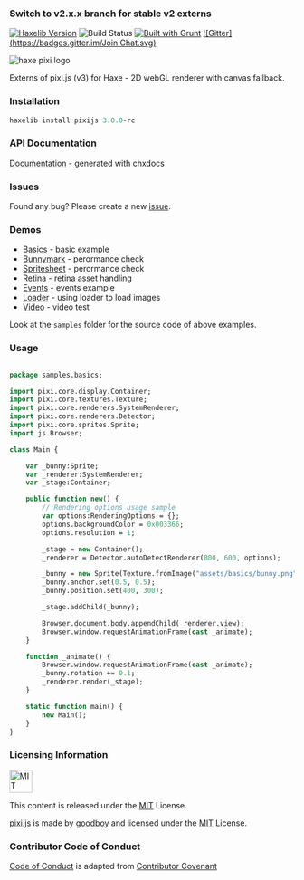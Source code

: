 ### Switch to v2.x.x branch for stable v2 externs ###

[![Haxelib Version](https://img.shields.io/github/tag/pixijs/pixi-haxe.svg?style=flat&label=haxelib)](http://lib.haxe.org/p/pixijs) ![Build Status](https://travis-ci.org/pixijs/pixi-haxe.svg?branch=master) [![Built with Grunt](https://cdn.gruntjs.com/builtwith.png)](http://gruntjs.com/) [![Gitter](https://badges.gitter.im/Join Chat.svg)](https://gitter.im/adireddy/haxe-pixi?utm_source=badge&utm_medium=badge&utm_campaign=pr-badge&utm_content=badge)

![haxe pixi logo](https://raw.githubusercontent.com/pixijs/pixi-haxe/master/logo.png)

Externs of pixi.js (v3) for Haxe - 2D webGL renderer with canvas fallback.

### Installation ###

```haxe
haxelib install pixijs 3.0.0-rc
```
### API Documentation ###

[Documentation](http://adireddy.github.io/docs/haxe-pixi/v3/) - generated with chxdocs

### Issues ###

Found any bug? Please create a new [issue](https://github.com/pixijs/pixi-haxe/issues/new).

### Demos ###

* [Basics](http://adireddy.github.io/demos/haxe-pixi/v3/basics.html) - basic example
* [Bunnymark](http://adireddy.github.io/demos/haxe-pixi/v3/bunnymark.html) - perormance check
* [Spritesheet](http://adireddy.github.io/demos/haxe-pixi/v3/spritesheet.html) - perormance check
* [Retina](http://adireddy.github.io/demos/haxe-pixi/v3/retina.html) - retina asset handling
* [Events](http://adireddy.github.io/demos/haxe-pixi/v3/events.html) - events example
* [Loader](http://adireddy.github.io/demos/haxe-pixi/v3/loader.html) - using loader to load images
* [Video](http://adireddy.github.io/demos/haxe-pixi/v3/video.html) - video test

Look at the `samples` folder for the source code of above examples.

### Usage ###

```haxe

package samples.basics;

import pixi.core.display.Container;
import pixi.core.textures.Texture;
import pixi.core.renderers.SystemRenderer;
import pixi.core.renderers.Detector;
import pixi.core.sprites.Sprite;
import js.Browser;

class Main {

	var _bunny:Sprite;
	var _renderer:SystemRenderer;
	var _stage:Container;

	public function new() {
		// Rendering options usage sample
		var options:RenderingOptions = {};
		options.backgroundColor = 0x003366;
		options.resolution = 1;

		_stage = new Container();
		_renderer = Detector.autoDetectRenderer(800, 600, options);

		_bunny = new Sprite(Texture.fromImage("assets/basics/bunny.png"));
		_bunny.anchor.set(0.5, 0.5);
		_bunny.position.set(400, 300);

		_stage.addChild(_bunny);

		Browser.document.body.appendChild(_renderer.view);
		Browser.window.requestAnimationFrame(cast _animate);
	}

	function _animate() {
		Browser.window.requestAnimationFrame(cast _animate);
		_bunny.rotation += 0.1;
		_renderer.render(_stage);
	}

	static function main() {
		new Main();
	}
}
```

### Licensing Information ###

<a rel="license" href="http://opensource.org/licenses/MIT">
<img alt="MIT license" height="40" src="http://upload.wikimedia.org/wikipedia/commons/c/c3/License_icon-mit.svg" /></a>

This content is released under the [MIT](http://opensource.org/licenses/MIT) License.

[pixi.js](https://github.com/GoodBoyDigital/pixi.js) is made by [goodboy](http://www.goodboydigital.com/) and licensed under the [MIT](http://opensource.org/licenses/MIT) License.

### Contributor Code of Conduct ###

[Code of Conduct](https://github.com/CoralineAda/contributor_covenant) is adapted from [Contributor Covenant](http://contributor-covenant.org/version/1/0/0/)
